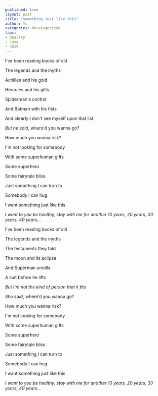 ```yaml
---
published: true
layout: post
title: "something just like this"
author: Yu
categories: Uncategorized
tags:
- Healthy
- Love
- 2019
---
```


I've been reading books of old

The legends and the myths

Achilles and his gold

Hercules and his gifts

Spiderman's control

And Batman with his fists

And clearly I don't see myself upon that list

*But he said*, where'd you wanna go?

How much you wanna risk?

I'm not looking for somebody

With some superhuman gifts

Some superhero

Some fairytale bliss

Just something I can turn to

Somebody I can hug

I want something just like this

*I want to you be healthy, stay with me for another 10 years, 20 years, 30 years, 40 years...*

I've been reading books of old

The legends and the myths

The testaments they told

The moon and its eclipse

And Superman unrolls

A suit before he lifts

*But I'm not the kind of person that it fits*

*She said*, where'd you wanna go?

How much you wanna risk?

I'm not looking for somebody

With some superhuman gifts

Some superhero

Some fairytale bliss

Just something I can turn to

Somebody I can hug

I want something just like this

*I want to you be healthy, stay with me for another 10 years, 20 years, 30 years, 40 years...*
